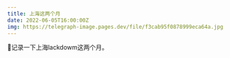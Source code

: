 ```yaml
---
title: 上海这两个月
date: 2022-06-05T16:00:00Z
img: https://telegraph-image.pages.dev/file/f3cab95f0878999eca64a.jpg
---
```


📝记录一下上海lackdowm这两个月。
